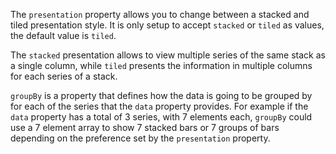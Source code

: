 The `presentation` property allows you to change between a stacked and tiled presentation style. It
is only setup to accept `stacked` or `tiled` as values, the default value is `tiled`.

The `stacked` presentation allows to view multiple series of the same stack as a single column,
while `tiled` presents the information in multiple columns for each series of a stack.

`groupBy` is a property that defines how the data is going to be grouped by for each of the series
that the `data` property provides. For example if the `data` property has a total of 3 series, with
7 elements each, `groupBy` could use a 7 element array to show 7 stacked bars or 7 groups of bars
depending on the preference set by the `presentation` property.
